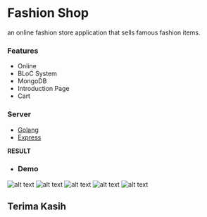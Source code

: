 # Fashion Shop
an online fashion store application that sells famous fashion items.

### Features
- Online
- BLoC System
- MongoDB
- Introduction Page
- Cart

### Server
- [Golang][]
- [Express][]

[Golang]: https://github.com/DeadpoolSteinS/fashion-shop-server-go
[Express]: https://github.com/DeadpoolSteinS/Fashion-Shop-NodeServer

**RESULT**<br>
- ### Demo
![alt text](https://github.com/DeadpoolSteinS/Flutter-Fashion-Shop/blob/master/github_assets/intro_screen.jpg)
![alt text](https://github.com/DeadpoolSteinS/Flutter-Fashion-Shop/blob/master/github_assets/home_screen.jpg)
![alt text](https://github.com/DeadpoolSteinS/Flutter-Fashion-Shop/blob/master/github_assets/detail_screen.jpg)
![alt text](https://github.com/DeadpoolSteinS/Flutter-Fashion-Shop/blob/master/github_assets/cart_screen.jpg)
![alt text](https://github.com/DeadpoolSteinS/Flutter-Fashion-Shop/blob/master/github_assets/profile_screen.jpg)<br>

## Terima Kasih

